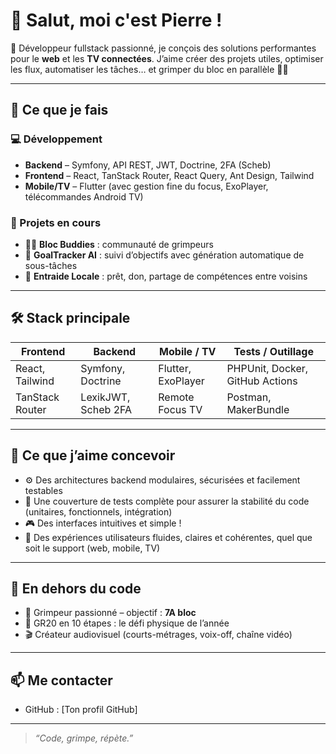 # 👋 Salut, moi c'est Pierre !

🎯 Développeur fullstack passionné, je conçois des solutions performantes pour le **web** et les **TV connectées**. J’aime créer des projets utiles, optimiser les flux, automatiser les tâches… et grimper du bloc en parallèle 🧗‍♂️

---

## 🚀 Ce que je fais

### 💻 Développement

- **Backend** – Symfony, API REST, JWT, Doctrine, 2FA (Scheb)
- **Frontend** – React, TanStack Router, React Query, Ant Design, Tailwind
- **Mobile/TV** – Flutter (avec gestion fine du focus, ExoPlayer, télécommandes Android TV)

### 🧠 Projets en cours

- 🧗‍♂️ **Bloc Buddies** : communauté de grimpeurs
- 🎯 **GoalTracker AI** : suivi d’objectifs avec génération automatique de sous-tâches
- 🔁 **Entraide Locale** : prêt, don, partage de compétences entre voisins

---

## 🛠️ Stack principale

| Frontend          | Backend            | Mobile / TV     | Tests / Outillage     |
|-------------------|--------------------|------------------|------------------------|
| React, Tailwind   | Symfony, Doctrine  | Flutter, ExoPlayer | PHPUnit, Docker, GitHub Actions |
| TanStack Router   | LexikJWT, Scheb 2FA| Remote Focus TV | Postman, MakerBundle   |

---

## 🧪 Ce que j’aime concevoir

- ⚙️ Des architectures backend modulaires, sécurisées et facilement testables
- 🧪 Une couverture de tests complète pour assurer la stabilité du code (unitaires, fonctionnels, intégration)
- 🎮 Des interfaces intuitives et simple !
- 🧩 Des expériences utilisateurs fluides, claires et cohérentes, quel que soit le support (web, mobile, TV)

---

## 🌱 En dehors du code

- 🧗 Grimpeur passionné – objectif : **7A bloc**
- 🥾 GR20 en 10 étapes : le défi physique de l’année
- 🎬 Créateur audiovisuel (courts-métrages, voix-off, chaîne vidéo)

---

## 📫 Me contacter

- GitHub : [Ton profil GitHub]

---

> *“Code, grimpe, répète.”*
